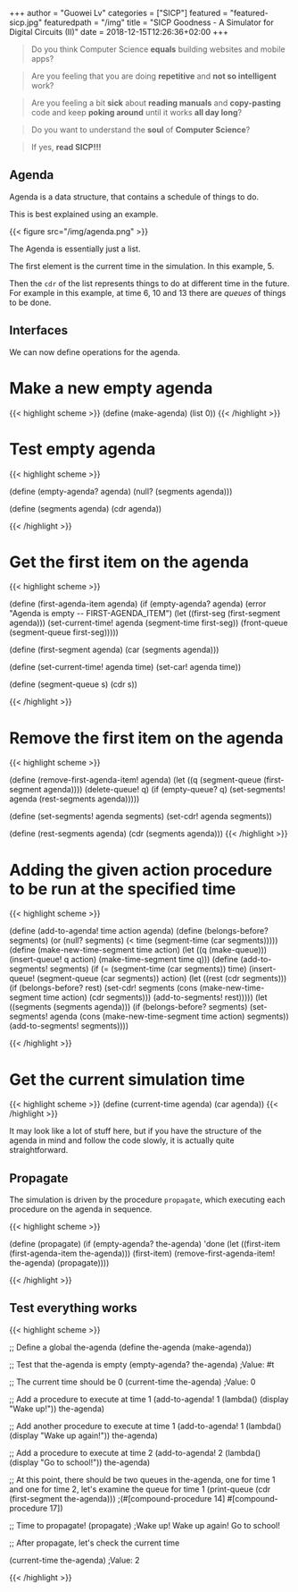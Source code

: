 +++
author = "Guowei Lv"
categories = ["SICP"]
featured = "featured-sicp.jpg"
featuredpath = "/img"
title = "SICP Goodness - A Simulator for Digital Circuits (II)"
date = 2018-12-15T12:26:36+02:00
+++

>Do you think Computer Science **equals** building websites and mobile apps? 

>Are you feeling that you are doing **repetitive** and **not so intelligent** work?

>Are you feeling a bit **sick** about **reading manuals** and **copy-pasting** code and keep **poking around** until it works **all day long**? 

>Do you want to understand the **soul** of **Computer Science**?

>If yes, **read SICP!!!**

## Agenda

Agenda is a data structure, that contains a schedule of things to do.

This is best explained using an example.

{{< figure src="/img/agenda.png" >}}

The Agenda is essentially just a list.

The first element is the current time in the simulation. In this example, 5.

Then the `cdr` of the list represents things to do at different time in the future. For example in this example, at time 6, 10 and 13 there are *queues* of things to be done.

## Interfaces

We can now define operations for the agenda.

# Make a new empty agenda

{{< highlight scheme >}}
(define (make-agenda) (list 0))
{{< /highlight >}}

# Test empty agenda
{{< highlight scheme >}}

(define (empty-agenda? agenda)
  (null? (segments agenda)))
  
(define (segments agenda) (cdr agenda))
  
{{< /highlight >}}

# Get the first item on the agenda

{{< highlight scheme >}}

(define (first-agenda-item agenda)
  (if (empty-agenda? agenda)
      (error "Agenda is empty -- FIRST-AGENDA_ITEM")
      (let ((first-seg (first-segment agenda)))
        (set-current-time! agenda (segment-time first-seg))
        (front-queue (segment-queue first-seg)))))
        
(define (first-segment agenda)
  (car (segments agenda)))
  
(define (set-current-time! agenda time)
  (set-car! agenda time))
  
(define (segment-queue s) (cdr s))

{{< /highlight >}}

# Remove the first item on the agenda

{{< highlight scheme >}}

(define (remove-first-agenda-item! agenda)
  (let ((q (segment-queue (first-segment agenda))))
    (delete-queue! q)
    (if (empty-queue? q)
        (set-segments! agenda (rest-segments agenda)))))
        
(define (set-segments! agenda segments)
  (set-cdr! agenda segments))
  
(define (rest-segments agenda)
  (cdr (segments agenda)))
{{< /highlight >}}

# Adding the given action procedure to be run at the specified time

{{< highlight scheme >}}

(define (add-to-agenda! time action agenda)
  (define (belongs-before? segments)
    (or (null? segments)
        (< time
           (segment-time (car segments)))))
  (define (make-new-time-segment time action)
    (let ((q (make-queue)))
      (insert-queue! q action)
      (make-time-segment time q)))
  (define (add-to-segments! segments)
    (if (= (segment-time (car segments)) time)
        (insert-queue!
         (segment-queue (car segments))
         action)
        (let ((rest (cdr segments)))
          (if (belongs-before? rest)
              (set-cdr!
               segments
               (cons (make-new-time-segment
                      time
                      action)
                     (cdr segments)))
              (add-to-segments! rest)))))
  (let ((segments (segments agenda)))
    (if (belongs-before? segments)
        (set-segments!
         agenda
         (cons (make-new-time-segment
                time
                action)
               segments))
        (add-to-segments! segments))))

{{< /highlight >}}

# Get the current simulation time

{{< highlight scheme >}}
(define (current-time agenda) (car agenda))
{{< /highlight >}}

It may look like a lot of stuff here, but if you have the structure of the agenda in mind and follow the code slowly, it is actually quite straightforward.

## Propagate 

The simulation is driven by the procedure `propagate`, which executing each procedure on the agenda in sequence.

{{< highlight scheme >}}

(define (propagate)
  (if (empty-agenda? the-agenda)
      'done
      (let ((first-item
             (first-agenda-item the-agenda)))
        (first-item)
        (remove-first-agenda-item! the-agenda)
        (propagate))))

{{< /highlight >}}


## Test everything works

{{< highlight scheme >}}

;; Define a global the-agenda
(define the-agenda (make-agenda))

;; Test that the-agenda is empty
(empty-agenda? the-agenda)
;Value: #t

;; The current time should be 0
(current-time the-agenda)
;Value: 0

;; Add a procedure to execute at time 1
(add-to-agenda! 1 (lambda() (display "Wake up!")) the-agenda)

;; Add another procedure to execute at time 1
(add-to-agenda! 1 (lambda() (display "Wake up again!")) the-agenda)

;; Add a procedure to execute at time 2
(add-to-agenda! 2 (lambda() (display "Go to school!")) the-agenda)

;; At this point, there should be two queues in the-agenda, one for time 1 and one for time 2, let's examine the queue for time 1
(print-queue (cdr (first-segment the-agenda)))
;(#[compound-procedure 14] #[compound-procedure 17])

;; Time to propagate!
(propagate)
;Wake up! Wake up again! Go to school!

;; After propagate, let's check the current time

(current-time the-agenda)
;Value: 2

{{< /highlight >}}




